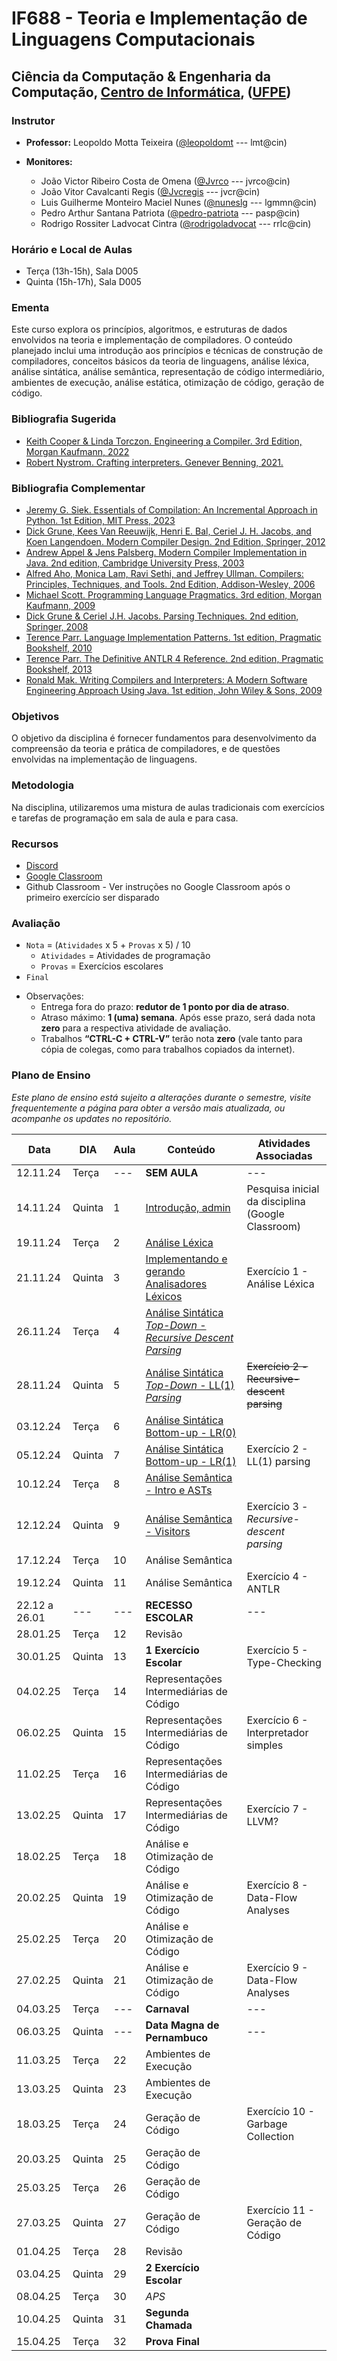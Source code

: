 # IF688 - Teoria e Implementação de Linguagens Computacionais

## Ciência da Computação & Engenharia da Computação, [Centro de Informática](http://www.cin.ufpe.br), ([UFPE](http://www.ufpe.br))

### Instrutor

* **Professor:** Leopoldo Motta Teixeira ([@leopoldomt](https://github.com/leopoldomt) --- lmt@cin)

* **Monitores:** 
  - João Victor Ribeiro Costa de Omena ([@Jvrco](https://github.com/Jvrco) --- jvrco@cin)
  - João Vitor Cavalcanti Regis ([@Jvcregis](https://github.com/Jvcregis) --- jvcr@cin)
  - Luis Guilherme Monteiro Maciel Nunes ([@nuneslg](https://github.com/nuneslg) --- lgmmn@cin)
  - Pedro Arthur Santana Patriota ([@pedro-patriota](https://github.com/pedro-patriota) --- pasp@cin)
  - Rodrigo Rossiter Ladvocat Cintra ([@rodrigoladvocat](https://github.com/matheusalb) --- rrlc@cin)

### Horário e Local de Aulas

* Terça (13h-15h), Sala D005
* Quinta (15h-17h), Sala D005

### Ementa

Este curso explora os princípios, algoritmos, e estruturas de dados envolvidos na teoria e implementação de compiladores. 
O conteúdo planejado inclui uma introdução aos princípios e técnicas de construção de compiladores, conceitos básicos da teoria de linguagens, análise léxica, análise sintática, análise semântica, representação de código intermediário, ambientes de execução, análise estática, otimização de código, geração de código.

### Bibliografia Sugerida

- [Keith Cooper & Linda Torczon. Engineering a Compiler. 3rd Edition, Morgan Kaufmann, 2022](https://shop.elsevier.com/books/engineering-a-compiler/cooper/978-0-12-815412-0)
- [Robert Nystrom. Crafting interpreters. Genever Benning, 2021.](https://craftinginterpreters.com/)

### Bibliografia Complementar
- [Jeremy G. Siek. Essentials of Compilation: An Incremental Approach in Python. 1st Edition, MIT Press, 2023](https://mitpress.mit.edu/9780262048248/essentials-of-compilation/)
- [Dick Grune, Kees Van Reeuwijk, Henri E. Bal, Ceriel J. H. Jacobs, and Koen Langendoen. Modern Compiler Design. 2nd Edition, Springer, 2012](https://dickgrune.com/Books/MCD_2nd_Edition/)
- [Andrew Appel & Jens Palsberg. Modern Compiler Implementation in Java. 2nd edition, Cambridge University Press, 2003](https://www.cs.princeton.edu/~appel/modern/java/)
- [Alfred Aho, Monica Lam, Ravi Sethi, and Jeffrey Ullman. Compilers: Principles, Techniques, and Tools. 2nd Edition, Addison-Wesley, 2006](http://dragonbook.stanford.edu)
- [Michael Scott. Programming Language Pragmatics. 3rd edition, Morgan Kaufmann, 2009](https://www.cs.rochester.edu/u/scott/pragmatics/3e/)
- [Dick Grune & Ceriel J.H. Jacobs. Parsing Techniques. 2nd edition, Springer, 2008](https://dickgrune.com/Books/PTAPG_2nd_Edition/)
- [Terence Parr. Language Implementation Patterns. 1st edition, Pragmatic Bookshelf, 2010](https://pragprog.com/book/tpdsl/language-implementation-patterns)
- [Terence Parr. The Definitive ANTLR 4 Reference. 2nd edition, Pragmatic Bookshelf, 2013](https://pragprog.com/book/tpantlr2/the-definitive-antlr-4-reference)
- [Ronald Mak. Writing Compilers and Interpreters: A Modern Software Engineering Approach Using Java. 1st edition, John Wiley & Sons, 2009](http://www.wiley.com/WileyCDA/WileyTitle/productCd-0470177071.html)

### Objetivos

O objetivo da disciplina é fornecer fundamentos para desenvolvimento da compreensão da teoria e prática de compiladores, e de questões envolvidas na implementação de linguagens.

### Metodologia

Na disciplina, utilizaremos uma mistura de aulas tradicionais com exercícios e tarefas de programação em sala de aula e para casa. 

### Recursos

- [Discord](https://discord.gg/GavhqBfBRM)
- [Google Classroom](https://classroom.google.com/c/NzI5NzM2NDQwNzk4?cjc=bg4wmer)
- Github Classroom - Ver instruções no Google Classroom após o primeiro exercício ser disparado


### Avaliação

* `Nota` = (`Atividades` x 5 + `Provas` x 5) / 10 
  * `Atividades` = Atividades de programação
  * `Provas` = Exercícios escolares
* `Final`

- Observações:
  - Entrega fora do prazo: **redutor de 1 ponto por dia de atraso**. 
  - Atraso máximo: **1 (uma) semana**. Após esse prazo, será dada nota **zero** para a respectiva atividade de avaliação.
  - Trabalhos **“CTRL-C + CTRL-V”** terão nota **zero** (vale tanto para cópia de colegas, como para trabalhos copiados da internet).

### Plano de Ensino

*Este plano de ensino está sujeito a alterações durante o semestre, visite frequentemente a página para obter a versão mais atualizada, ou acompanhe os updates no repositório.*

| Data      | DIA    | Aula | Conteúdo                                 | Atividades Associadas                    | 
|-----------|--------|------|------------------------------------------|------------------------------------------|
| 12.11.24  | Terça  |  --- | **SEM AULA**                             | ---                                      |
| 14.11.24  | Quinta | 1    | [Introdução, admin](2024-11-14.md)       | Pesquisa inicial da disciplina (Google Classroom) | 
| 19.11.24  | Terça  | 2    | [Análise Léxica](2024-11-19.md)          |                                          | 
| 21.11.24  | Quinta | 3    | [Implementando e gerando Analisadores Léxicos](2024-11-21.md) | Exercício 1 - Análise Léxica         | 
| 26.11.24  | Terça  | 4    | [Análise Sintática _Top-Down_ - _Recursive Descent Parsing_](2024-11-26.md)               |                                          | 
| 28.11.24  | Quinta | 5    | [Análise Sintática _Top-Down_ - LL(1) _Parsing_](2024-11-28.md)               | ~~Exercício 2 - Recursive-descent parsing~~  |
| 03.12.24  | Terça  | 6    | [Análise Sintática Bottom-up - LR(0)](2024-12-03.md)              |                                          |
| 05.12.24  | Quinta | 7    | [Análise Sintática Bottom-up - LR(1)](2024-12-05.md)             | Exercício 2 - LL(1) parsing              |
| 10.12.24  | Terça  | 8    | [Análise Semântica - Intro e ASTs](2024-12-10.md) |                                          |
| 12.12.24  | Quinta | 9    | [Análise Semântica - Visitors](2024-12-12.md) | Exercício 3 - _Recursive-descent parsing_              |
| 17.12.24  | Terça  | 10   | Análise Semântica                        |                                          |
| 19.12.24  | Quinta | 11   | Análise Semântica                        | Exercício 4 - ANTLR                      |
| 22.12 a 26.01 | --- | --- | **RECESSO ESCOLAR**                      | ---                                      |
| 28.01.25  | Terça  | 12   | Revisão                                  |                                          |
| 30.01.25  | Quinta | 13   | **1 Exercício Escolar**                  | Exercício 5 - Type-Checking              |
| 04.02.25  | Terça  | 14   | Representações Intermediárias de Código  |                                          |
| 06.02.25  | Quinta | 15   | Representações Intermediárias de Código  | Exercício 6 - Interpretador simples      |
| 11.02.25  | Terça  | 16   | Representações Intermediárias de Código  |                                          | 
| 13.02.25  | Quinta | 17   | Representações Intermediárias de Código  | Exercício 7 - LLVM?                      | 
| 18.02.25  | Terça  | 18   | Análise e Otimização de Código           |                                          | 
| 20.02.25  | Quinta | 19   | Análise e Otimização de Código           | Exercício 8 - Data-Flow Analyses         | 
| 25.02.25  | Terça  | 20   | Análise e Otimização de Código           |                                          | 
| 27.02.25  | Quinta | 21   | Análise e Otimização de Código           | Exercício 9 - Data-Flow Analyses        | 
| 04.03.25  | Terça  | ---  | **Carnaval**                             | ---                                      |
| 06.03.25  | Quinta | ---  | **Data Magna de Pernambuco**             | ---                                      |
| 11.03.25  | Terça  | 22   | Ambientes de Execução                    |                                          | 
| 13.03.25  | Quinta | 23   | Ambientes de Execução                    |                                          | 
| 18.03.25  | Terça  | 24   | Geração de Código                        | Exercício 10 - Garbage Collection        |
| 20.03.25  | Quinta | 25   | Geração de Código                        |                                          | 
| 25.03.25  | Terça  | 26   | Geração de Código                        |                                          | 
| 27.03.25  | Quinta | 27   | Geração de Código                        | Exercício 11 - Geração de Código         | 
| 01.04.25  | Terça  | 28   | Revisão                                  |                                          | 
| 03.04.25  | Quinta | 29   | **2 Exercício Escolar**                  |                                          | 
| 08.04.25  | Terça  | 30   | _APS_                                    |                                          | 
| 10.04.25  | Quinta | 31   | **Segunda Chamada**                      |                                          | 
| 15.04.25  | Terça  | 32   | **Prova Final**                          |                                          | 
